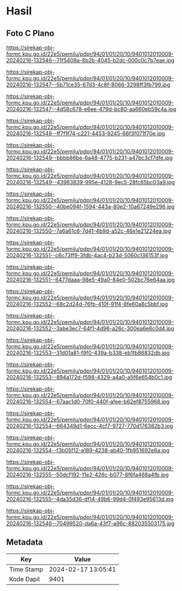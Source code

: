 # Hasil

## Foto C Plano

https://sirekap-obj-formc.kpu.go.id/22e5/pemilu/pdpr/94/01/01/20/10/9401012010009-20240216-132546--71f5408a-8b2b-4045-b2dc-000c0c7b7eae.jpg

https://sirekap-obj-formc.kpu.go.id/22e5/pemilu/pdpr/94/01/01/20/10/9401012010009-20240216-132547--5b71ce35-67d3-4c8f-8066-3298ff3fb799.jpg

https://sirekap-obj-formc.kpu.go.id/22e5/pemilu/pdpr/94/01/01/20/10/9401012010009-20240216-132547--4d58c678-e6ee-479d-bc80-aa660eb59c4a.jpg

https://sirekap-obj-formc.kpu.go.id/22e5/pemilu/pdpr/94/01/01/20/10/9401012010009-20240216-132548--ff7f1f74-c221-4453-9245-66f3f071f70e.jpg

https://sirekap-obj-formc.kpu.go.id/22e5/pemilu/pdpr/94/01/01/20/10/9401012010009-20240216-132549--bbbb86be-6a48-4775-b231-a47bc3cf7dfe.jpg

https://sirekap-obj-formc.kpu.go.id/22e5/pemilu/pdpr/94/01/01/20/10/9401012010009-20240216-132549--43983839-995e-4128-9ec5-28fc65bc03a9.jpg

https://sirekap-obj-formc.kpu.go.id/22e5/pemilu/pdpr/94/01/01/20/10/9401012010009-20240216-132550--40be094f-1594-443a-80e2-10a67249e296.jpg

https://sirekap-obj-formc.kpu.go.id/22e5/pemilu/pdpr/94/01/01/20/10/9401012010009-20240216-132550--7a6a61c6-7d41-4b9d-a52c-46e1e21224ea.jpg

https://sirekap-obj-formc.kpu.go.id/22e5/pemilu/pdpr/94/01/01/20/10/9401012010009-20240216-132551--c6c73ff9-3fdb-4ac4-b23d-5060c136153f.jpg

https://sirekap-obj-formc.kpu.go.id/22e5/pemilu/pdpr/94/01/01/20/10/9401012010009-20240216-132551--6477daaa-98e5-49a0-84e0-502bc76e64aa.jpg

https://sirekap-obj-formc.kpu.go.id/22e5/pemilu/pdpr/94/01/01/20/10/9401012010009-20240216-132552--68c2d24d-76fb-410f-91f4-8fe60a8c5bbf.jpg

https://sirekap-obj-formc.kpu.go.id/22e5/pemilu/pdpr/94/01/01/20/10/9401012010009-20240216-132552--3abe3ec7-64f1-4d96-a26c-300ea6e6c0d4.jpg

https://sirekap-obj-formc.kpu.go.id/22e5/pemilu/pdpr/94/01/01/20/10/9401012010009-20240216-132553--31d01a81-f9f0-439a-b338-eb1fb86832db.jpg

https://sirekap-obj-formc.kpu.go.id/22e5/pemilu/pdpr/94/01/01/20/10/9401012010009-20240216-132553--894a172d-f598-4329-a4a0-a5f6e654b0c1.jpg

https://sirekap-obj-formc.kpu.go.id/22e5/pemilu/pdpr/94/01/01/20/10/9401012010009-20240216-132554--67aac1d0-70f0-440f-afee-b62ef8755968.jpg

https://sirekap-obj-formc.kpu.go.id/22e5/pemilu/pdpr/94/01/01/20/10/9401012010009-20240216-132554--664349d1-6ecc-4cf7-9727-770d176382b3.jpg

https://sirekap-obj-formc.kpu.go.id/22e5/pemilu/pdpr/94/01/01/20/10/9401012010009-20240216-132554--f3b05f12-a189-4238-ab40-1fb951692e6a.jpg

https://sirekap-obj-formc.kpu.go.id/22e5/pemilu/pdpr/94/01/01/20/10/9401012010009-20240216-132555--50dcf192-11e2-426c-b077-8f6fa468a4fb.jpg

https://sirekap-obj-formc.kpu.go.id/22e5/pemilu/pdpr/94/01/01/20/10/9401012010009-20240216-132555--4da35d36-df14-49b6-99d4-0f493e95613d.jpg

https://sirekap-obj-formc.kpu.go.id/22e5/pemilu/pdpr/94/01/01/20/10/9401012010009-20240216-132546--70499520-da6a-43f7-a96c-882035503175.jpg


## Metadata

| Key        | Value               |
| ---------- | ------------------- |
| Time Stamp | 2024-02-17 13:05:41 |
| Kode Dapil | 9401                |



